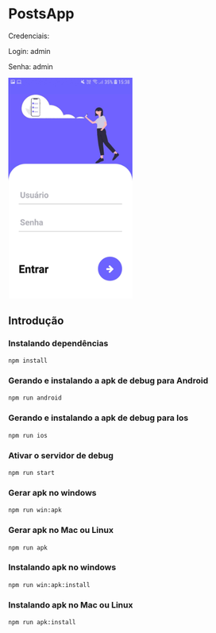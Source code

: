 # PostsApp

<p>Credenciais:</p>
<p>Login: admin</p>
<p>Senha: admin</p>

<img src="https://github.com/maxHSG/postsapp/blob/master/demo/demo1.jpg" width="250px">

## Introdução

### Instalando dependências
```
npm install
```

### Gerando e instalando a apk de debug para Android
```
npm run android
```

### Gerando e instalando a apk de debug para Ios
```
npm run ios
```

### Ativar o servidor de debug
```
npm run start
```
### Gerar apk no windows
```
npm run win:apk
```
### Gerar apk no Mac ou Linux
```
npm run apk
```
### Instalando apk no windows
```
npm run win:apk:install
```
### Instalando apk no Mac ou Linux
```
npm run apk:install
```

